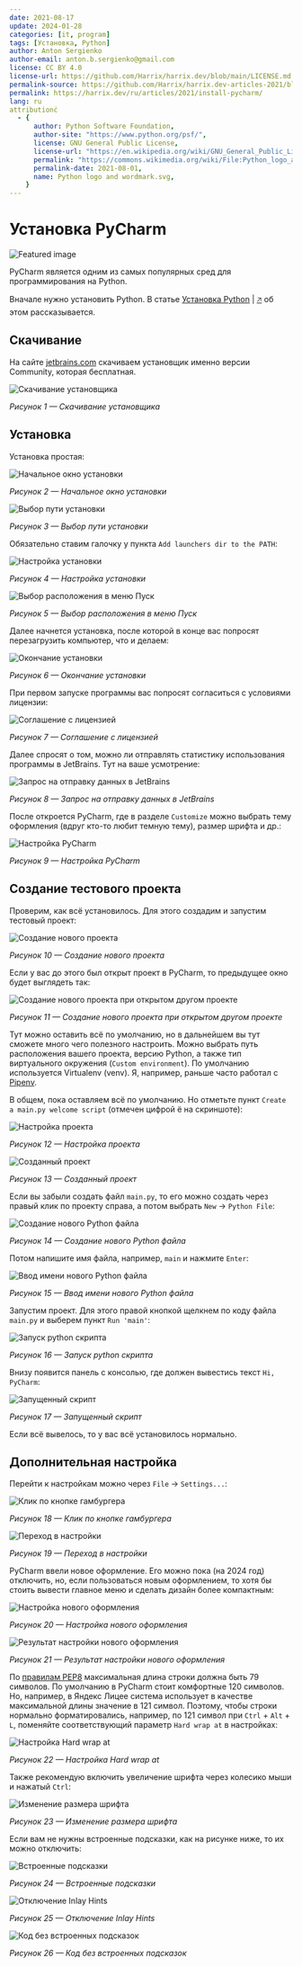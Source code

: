 ```yaml
---
date: 2021-08-17
update: 2024-01-28
categories: [it, program]
tags: [Установка, Python]
author: Anton Sergienko
author-email: anton.b.sergienko@gmail.com
license: CC BY 4.0
license-url: https://github.com/Harrix/harrix.dev/blob/main/LICENSE.md
permalink-source: https://github.com/Harrix/harrix.dev-articles-2021/blob/main/install-pycharm/install-pycharm.md
permalink: https://harrix.dev/ru/articles/2021/install-pycharm/
lang: ru
attributionċ
  - {
      author: Python Software Foundation,
      author-site: "https://www.python.org/psf/",
      license: GNU General Public License,
      license-url: "https://en.wikipedia.org/wiki/GNU_General_Public_License",
      permalink: "https://commons.wikimedia.org/wiki/File:Python_logo_and_wordmark.svg",
      permalink-date: 2021-08-01,
      name: Python logo and wordmark.svg,
    }
---
```


# Установка PyCharm

![Featured image](featured-image.svg)

PyCharm является одним из самых популярных сред для программирования на Python.

Вначале нужно установить Python. В статье [Установка Python](https://github.com/Harrix/harrix.dev-articles-2021/blob/main/install-python/install-python.md) | [🡥](https://harrix.dev/ru/articles/2021/install-python/) об этом рассказывается.

## Скачивание

На сайте [jetbrains.com](https://www.jetbrains.com/pycharm/download/?section=windows) скачиваем установщик именно версии Community, которая бесплатная.

![Скачивание установщика](img/download.png)

_Рисунок 1 — Скачивание установщика_

## Установка

Установка простая:

![Начальное окно установки](img/install_01.png)

_Рисунок 2 — Начальное окно установки_

![Выбор пути установки](img/install_02.png)

_Рисунок 3 — Выбор пути установки_

Обязательно ставим галочку у пункта `Add launchers dir to the PATH`:

![Настройка установки](img/install_03.png)

_Рисунок 4 — Настройка установки_

![Выбор расположения в меню Пуск](img/install_04.png)

_Рисунок 5 — Выбор расположения в меню Пуск_

Далее начнется установка, после которой в конце вас попросят перезагрузить компьютер, что и делаем:

![Окончание установки](img/install_05.png)

_Рисунок 6 — Окончание установки_

При первом запуске программы вас попросят согласиться с условиями лицензии:

![Соглашение с лицензией](img/install_06.png)

_Рисунок 7 — Соглашение с лицензией_

Далее спросят о том, можно ли отправлять статистику использования программы в JetBrains. Тут на ваше усмотрение:

![Запрос на отправку данных в JetBrains](img/install_07.png)

_Рисунок 8 — Запрос на отправку данных в JetBrains_

После откроется PyCharm, где в разделе `Customize` можно выбрать тему оформления (вдруг кто-то любит темную тему), размер шрифта и др.:

![Настройка PyCharm](img/install_08.png)

_Рисунок 9 — Настройка PyCharm_

## Создание тестового проекта

Проверим, как всё установилось. Для этого создадим и запустим тестовый проект:

![Создание нового проекта](img/new-project_01.png)

_Рисунок 10 — Создание нового проекта_

Если у вас до этого был открыт проект в PyCharm, то предыдущее окно будет выглядеть так:

![Создание нового проекта при открытом другом проекте](img/new-project_02.png)

_Рисунок 11 — Создание нового проекта при открытом другом проекте_

Тут можно оставить всё по умолчанию, но в дальнейшем вы тут сможете много чего полезного настроить. Можно выбрать путь расположения вашего проекта, версию Python, а также тип виртуального окружения (`Custom environment`). По умолчанию используется Virtualenv (venv). Я, например, раньше часто работал с [Pipenv](https://pipenv.pypa.io/en/latest/).

В общем, пока оставляем всё по умолчанию. Но отметьте пункт `Create a main.py welcome script` (отмечен цифрой ё на скриншоте):

![Настройка проекта](img/new-project_03.png)

_Рисунок 12 — Настройка проекта_

![Созданный проект](img/new-project_04.png)

_Рисунок 13 — Созданный проект_

Если вы забыли создать файл `main.py`, то его можно создать через правый клик по проекту справа, а потом выбрать `New` → `Python File`:

![Создание нового Python файла](img/new-python-file_01.png)

_Рисунок 14 — Создание нового Python файла_

Потом напишите имя файла, например, `main` и нажмите `Enter`:

![Ввод имени нового Python файла](img/new-python-file_02.png)

_Рисунок 15 — Ввод имени нового Python файла_

Запустим проект. Для этого правой кнопкой щелкнем по коду файла `main.py` и выберем пункт `Run 'main'`:

![Запуск python скрипта](img/run_01.png)

_Рисунок 16 — Запуск python скрипта_

Внизу появится панель с консолью, где должен вывестись текст `Hi, PyCharm`:

![Запущенный скрипт](img/run_02.png)

_Рисунок 17 — Запущенный скрипт_

Если всё вывелось, то у вас всё установилось нормально.

## Дополнительная настройка

Перейти к настройкам можно через `File` → `Settings...`:

![Клик по кнопке гамбургера](img/settings_01.png)

_Рисунок 18 — Клик по кнопке гамбургера_

![Переход в настройки](img/settings_02.png)

_Рисунок 19 — Переход в настройки_

PyCharm ввели новое оформление. Его можно пока (на 2024 год) отключить, но, если пользоваться новым оформлением, то хотя бы стоить вывести главное меню и сделать дизайн более компактным:

![Настройка нового оформления](img/new-ui_01.png)

_Рисунок 20 — Настройка нового оформления_

![Результат настройки нового оформления](img/new-ui_02.png)

_Рисунок 21 — Результат настройки нового оформления_

По [правилам PEP8](https://peps.python.org/pep-0008/#maximum-line-length) максимальная длина строки должна быть 79 символов. По умолчанию в PyCharm стоит комфортные 120 символов. Но, например, в Яндекс Лицее система использует в качестве максимальной длины значение в 121 символ. Поэтому, чтобы строки нормально форматировались, например, по 121 символ при `Ctrl` + `Alt` + `L`, поменяйте соответствующий параметр `Hard wrap at` в настройках:

![Настройка Hard wrap at](img/hard-wrap.png)

_Рисунок 22 — Настройка Hard wrap at_

Также рекомендую включить увеличение шрифта через колесико мыши и нажатый `Ctrl`:

![Изменение размера шрифта](img/change-font-size.png)

_Рисунок 23 — Изменение размера шрифта_

Если вам не нужны встроенные подсказки, как на рисунке ниже, то их можно отключить:

![Встроенные подсказки](img/pycharm-inlay-hints_01.png)

_Рисунок 24 — Встроенные подсказки_

![Отключение Inlay Hints](img/pycharm-inlay-hints_02.png)

_Рисунок 25 — Отключение Inlay Hints_

![Код  без встроенных подсказок](img/pycharm-inlay-hints_03.png)

_Рисунок 26 — Код без встроенных подсказок_
